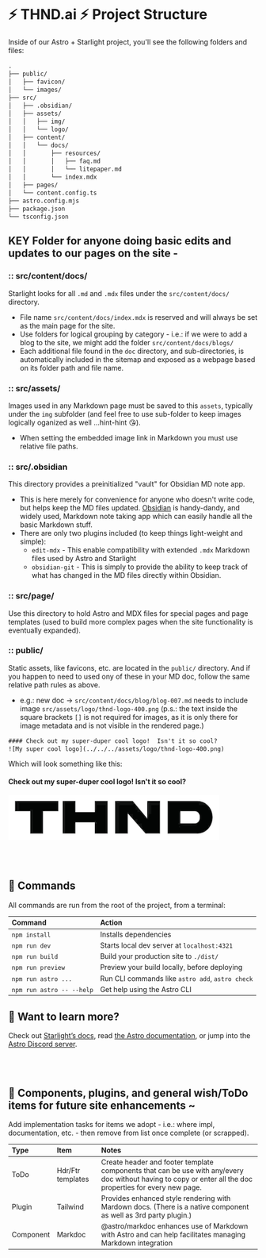 # ⚡️ THND.ai ⚡️ Project Structure

Inside of our Astro + Starlight project, you'll see the following folders and files:

```
.
├── public/
│   ├── favicon/
│   └── images/
├── src/
│   ├── .obsidian/
│   ├── assets/
│   │   ├── img/
│   │   └── logo/
│   ├── content/
│   │   └── docs/
│   │       ├── resources/
│   │       │   ├── faq.md
│   │       │   └── litepaper.md
│   │       └── index.mdx
│   ├── pages/
│   └── content.config.ts
├── astro.config.mjs
├── package.json
└── tsconfig.json
```

## KEY Folder for anyone doing basic edits and updates to our pages on the site -

### :: src/content/docs/

 Starlight looks for all `.md` and `.mdx` files under the `src/content/docs/` directory.
  - File name `src/content/docs/index.mdx` is reserved and will always be set as the main page for the site.
  - Use folders for logical grouping by category - i.e.: if we were to add a blog to the site, we might add the folder `src/content/docs/blogs/`
  - Each additional file found in the `doc` directory, and sub-directories, is automatically included in the sitemap and exposed as a webpage based on its folder path and file name.

### :: src/assets/

 Images used in any Markdown page must be saved to this `assets`, typically under the `img` subfolder (and feel free to use sub-folder to keep images logically oganized as well ...hint-hint 😘).
  - When setting the embedded image link in Markdown you must use relative file paths.

### :: src/.obsidian

 This directory provides a preinitialized "vault" for Obsidian MD note app.
  - This is here merely for convenience for anyone who doesn't write code, but helps keep the MD files updated.
  [Obsidian](https://obsidian.md/) is handy-dandy, and widely used, Markdown note taking app which can easily handle all the basic Markdown stuff. 
  - There are only two plugins included (to keep things light-weight and simple):
    - `edit-mdx` - This enable compatibility with extended `.mdx` Markdown files used by Astro and Starlight
    - `obsidian-git` - This is simply to provide the ability to keep track of what has changed in the MD files directly within Obsidian.

### :: src/page/
 Use this directory to hold Astro and MDX files for special pages and page templates (used to build more complex pages when the site functionality is eventually expanded).

### :: public/
 Static assets, like favicons, etc. are located in the `public/` directory.  And if you happen to need to used ony of these in your MD doc, follow the same relative path rules as above.

 - e.g.: new doc -> `src/content/docs/blog/blog-007.md` needs to include image `src/assets/logo/thnd-logo-400.png`
   (p.s.: the text inside the square brackets `[]` is not required for images, as it is only there for image metadata and is not visible in the rendered page.)
 ```
 #### Check out my super-duper cool logo!  Isn't it so cool?
 ![My super cool logo](../../../assets/logo/thnd-logo-400.png)
 ```
 Which will look something like this:
#### Check out my super-duper cool logo!  Isn't it so cool? <br/> 
![](./src/assets/logo/thnd-logo_blk-on-wht.png)

<br/><br/>

## 🧞 Commands

All commands are run from the root of the project, from a terminal:

| Command                   | Action                                           |
| :------------------------ | :----------------------------------------------- |
| `npm install`             | Installs dependencies                            |
| `npm run dev`             | Starts local dev server at `localhost:4321`      |
| `npm run build`           | Build your production site to `./dist/`          |
| `npm run preview`         | Preview your build locally, before deploying     |
| `npm run astro ...`       | Run CLI commands like `astro add`, `astro check` |
| `npm run astro -- --help` | Get help using the Astro CLI                     |

## 👀 Want to learn more?

Check out [Starlight’s docs](https://starlight.astro.build/), read [the Astro documentation](https://docs.astro.build), or jump into the [Astro Discord server](https://astro.build/chat).

<br/><br/>

## 🚀 Components, plugins, and general wish/ToDo items for future site enhancements ~

Add implementation tasks for items we adopt - i.e.: where impl, documentation, etc. - then remove from list once complete (or scrapped).

| Type | Item | Notes |
|:--|:--|:--|
| ToDo | Hdr/Ftr templates | Create header and footer template components that can be use with any/every doc without having to copy or enter all the doc properties for every new page. |
| Plugin | Tailwind | Provides enhanced style rendering with Mardown docs. (There is a native component as well as 3rd party plugin.) |
| Component | Markdoc | @astro/markdoc enhances use of Markdown with Astro and can help facilitates managing Markdown integration |
